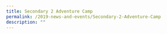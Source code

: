 ```yaml
---
title: Secondary 2 Adventure Camp
permalink: /2019-news-and-events/Secondary-2-Adventure-Camp
description: ""
---
```

